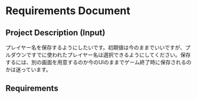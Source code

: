 # Requirements Document

## Project Description (Input)
プレイヤー名を保存するようにしたいです。初期値は今のままでいいですが、プルダウンですでに使われたプレイヤー名は選択できるようにしてください。保存するには、別の画面を用意するのか今のUIのままでゲーム終了時に保存されるのかは迷っています。

## Requirements
<!-- Will be generated in /kiro:spec-requirements phase -->
